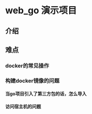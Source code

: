 # web_go 演示项目

## 介绍

## 难点
### docker的常见操作

###  构建docker镜像的问题
#### 当go项目引入了第三方包的话，怎么导入
#### 访问宿主机的问题 